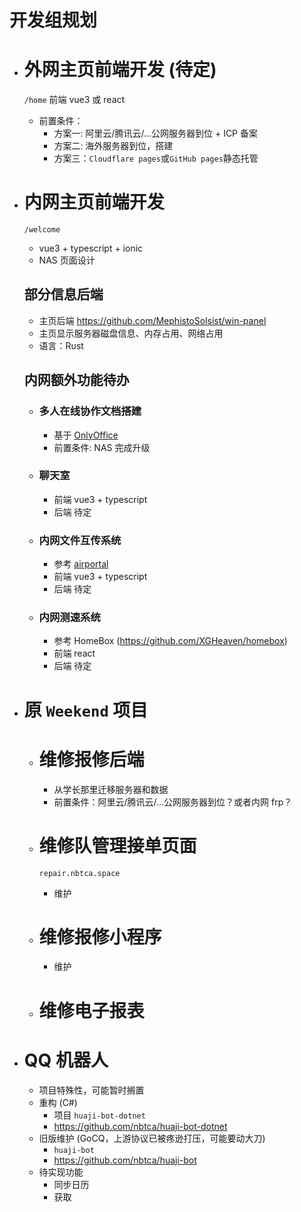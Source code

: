 # 开发组规划

- # 外网主页前端开发 (待定)

  `/home`
  前端 vue3 或 react
  - 前置条件：
    - 方案一: 阿里云/腾讯云/...公网服务器到位 + ICP 备案
    - 方案二: 海外服务器到位，搭建
    - 方案三：`Cloudflare pages`或`GitHub pages`静态托管

- # 内网主页前端开发

  `/welcome`
  - vue3 + typescript + ionic
  - NAS 页面设计

  ## 部分信息后端

  - 主页后端 <https://github.com/MephistoSolsist/win-panel>
  - 主页显示服务器磁盘信息、内存占用、网络占用
  - 语言：Rust

  ## 内网额外功能待办

  - ### 多人在线协作文档搭建

    - 基于 [OnlyOffice](https://www.onlyoffice.com/)
    - 前置条件: NAS 完成升级

  - ### 聊天室

    - 前端 vue3 + typescript
    - 后端 待定

  - ### 内网文件互传系统

    - 参考 [airportal](https://airportal.cn/)
    - 前端 vue3 + typescript
    - 后端 待定

  - ### 内网测速系统

    - 参考 HomeBox (<https://github.com/XGHeaven/homebox>)
    - 前端 react
    - 后端 待定

- # 原 `Weekend` 项目

  - # 维修报修后端

    - 从学长那里迁移服务器和数据
    - 前置条件：阿里云/腾讯云/...公网服务器到位？或者内网 frp？

  - # 维修队管理接单页面

    `repair.nbtca.space`
    - 维护

  - # 维修报修小程序

    - 维护

  - # 维修电子报表

- # QQ 机器人

  - 项目特殊性，可能暂时搁置
  - 重构 (C#)
    - 项目 `huaji-bot-dotnet`
    - <https://github.com/nbtca/huaji-bot-dotnet>
  - 旧版维护 (GoCQ，上游协议已被疼逊打压，可能要动大刀)
    - `huaji-bot`
    - <https://github.com/nbtca/huaji-bot>
  - 待实现功能
    - 同步日历
    - 获取
